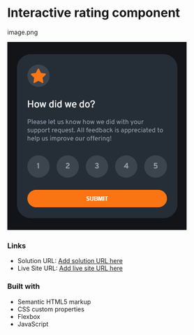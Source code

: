 # Interactive rating component
image.png

![alt text](https://github.com/mohamed-dahni/interactive-rating-component/blob/master/screenshot.png?raw=true)


### Links

- Solution URL: [Add solution URL here](https://your-solution-url.com)
- Live Site URL: [Add live site URL here](https://your-live-site-url.com)

### Built with

- Semantic HTML5 markup
- CSS custom properties
- Flexbox
- JavaScript
